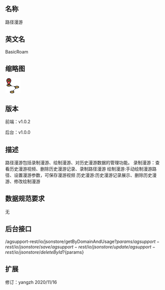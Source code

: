 ## 名称
路径漫游

## 英文名
BasicRoam

## 缩略图
![](./logo.png)

## 版本
前端：v1.0.2

后台：v1.0.0  

## 描述
路径漫游包括录制漫游、绘制漫游、对历史漫游数据的管理功能。
录制漫游：查看历史漫游视频、删除历史漫游记录、录制路径漫游
绘制漫游:手动绘制漫游路径、设置漫游参数，可保存漫游视频
历史漫游:历史漫游记录展示、删除历史漫游、修改绘制漫游

## 数据规范要求
无


## 后台接口
/agsupport-rest/io/jsonstore/getByDomainAndUsage?${params}
/agsupport-rest/io/jsonstore/save
/agsupport-rest/io/jsonstore/update
/agsupport-rest/io/jsonstore/deleteById?${params}

## 扩展
修订：yangzh 2020/11/16
